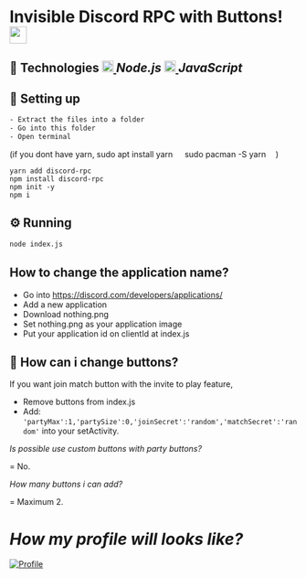 # Invisible Discord RPC with Buttons! <img src="https://cdn3.iconfinder.com/data/icons/popular-services-brands-vol-2/512/discord-512.png" width="30">

## 🚀 Technologies <a href="https://www.nodejs.org/en/"> <img src="https://seeklogo.com/images/N/nodejs-logo-FBE122E377-seeklogo.com.png" width="20"> </a> *Node.js* <a href="https://www.javascript.com/"> <img src="https://upload.wikimedia.org/wikipedia/commons/thumb/9/99/Unofficial_JavaScript_logo_2.svg/1200px-Unofficial_JavaScript_logo_2.svg.png" width="20"> </a> *JavaScript*

## 🔧 Setting up
```sh
- Extract the files into a folder
- Go into this folder
- Open terminal
```
(if you dont have yarn, sudo apt install yarn <img src="https://upload.wikimedia.org/wikipedia/commons/9/94/Ubuntu_logoib.svg" width="13"> sudo pacman -S yarn <img src="https://cdn0.iconfinder.com/data/icons/flat-round-system/512/archlinux-512.png" width="13">) 
```
yarn add discord-rpc
npm install discord-rpc
npm init -y
npm i
```

## ⚙️ Running
```sh
node index.js
```

## How to change the application name?
- Go into https://discord.com/developers/applications/
- Add a new application
- Download nothing.png
- Set nothing.png as your application image
- Put your application id on clientId at index.js

## 🤔 How can i change buttons?
If you want join match button with the invite to play feature,
- Remove buttons from index.js
- Add: `'partyMax':1,'partySize':0,'joinSecret':'random','matchSecret':'random'` into your setActivity.

*Is possible use custom buttons with party buttons?*

= No.

*How many buttons i can add?*

= Maximum 2.

*How my profile will looks like?*
= 

[![Profile](https://i.imgur.com/AK1z37c.png)](https://github.com/norkz)
